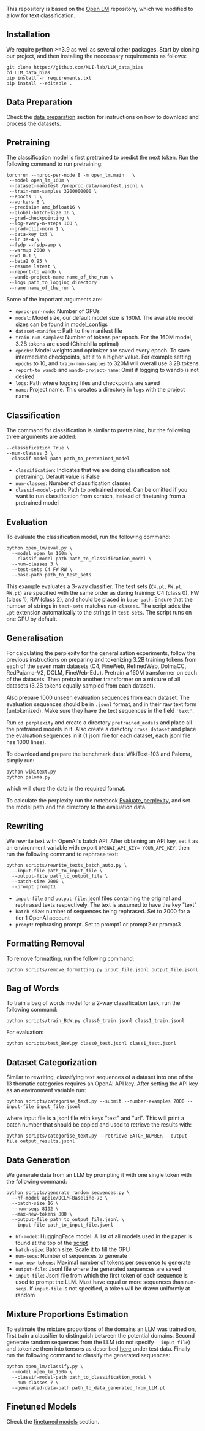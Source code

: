 This repository is based on the [Open LM](https://github.com/mlfoundations/open_lm) repository, which we modified to allow for text classification. 

## Installation
We require python >=3.9 as well as several other packages. Start by cloning our project, and then installing the neccessary requirements as follows:

```
git clone https://github.com/MLI-lab/LLM_data_bias
cd LLM_data_bias
pip install -r requirements.txt
pip install --editable .
```

## Data Preparation

Check the [data preparation](https://github.com/MLI-lab/LLM_data_bias/tree/main/data_preparation) section for instructions on how to download and process the datasets.

## Pretraining

The classification model is first pretrained to predict the next token. Run the following command to run pretraining: 

```
torchrun --nproc-per-node 8 -m open_lm.main   \
 --model open_lm_160m \
 --dataset-manifest /preproc_data/manifest.jsonl \
 --train-num-samples 3200000000 \
 --epochs 1 \
 --workers 8 \
 --precision amp_bfloat16 \
 --global-batch-size 16 \
 --grad-checkpointing \
 --log-every-n-steps 100 \
 --grad-clip-norm 1 \
 --data-key txt \
 --lr 3e-4 \
 --fsdp --fsdp-amp \
 --warmup 2000 \
 --wd 0.1 \
 --beta2 0.95 \
 --resume latest \
 --report-to wandb \
 --wandb-project-name name_of_the_run \
 --logs path_to_logging_directory
 --name name_of_the_run \
```

Some of the important arguments are:

- `nproc-per-node`: Number of GPUs
- `model`: Model size, our default model size is 160M. The available model sizes can be found in [model_configs](https://github.com/MLI-lab/LLM_data_bias/tree/main/open_lm/model_configs)
- `dataset-manifest`: Path to the manifest file
- `train-num-samples`: Number of tokens per epoch. For the 160M model, 3.2B tokens are used (Chinchilla optimal)
- `epochs`: Model weights and optimizer are saved every epoch. To save intermediate checkpoints, set it to a higher value. For example setting `epochs` to 10, and `train-num-samples` to 320M will overall use 3.2B tokens
- `report-to wandb` and `wandb-project-name`: Omit if logging to wandb is not desired
- `logs`: Path where logging files and checkpoints are saved
- `name`: Project name. This creates a directory in `logs` with the project name


## Classification

The command for classification is similar to pretraining, but the following three arguments are added:

```
--classification True \
--num-classes 3 \
--classif-model-path path_to_pretrained_model
```

- `classification`: Indicates that we are doing classification not pretraining. Default value is False
- `num-classes`: Number of classification classes
- `classif-model-path`: Path to pretrained model. Can be omitted if you want to run classification from scratch, instead of finetuning from a pretrained model

## Evaluation

To evaluate the classification model, run the following command:

```
python open_lm/eval.py \
  --model open_lm_160m \
  --classif-model-path path_to_classification_model \
  --num-classes 3 \
  --test-sets C4 FW RW \
  --base-path path_to_test_sets
```

This example evaluates a 3-way classifier. The test sets (`C4.pt`, `FW.pt`, `RW.pt`) are specified with the same order as during training: C4 (class 0), FW (class 1), RW (class 2), and should be placed in `base-path`. Ensure that the number of strings in `test-sets` matches `num-classes`. The script adds the `.pt` extension automatically to the strings in `test-sets`. The script runs on one GPU by default.  

## Generalisation

For calculating the perplexity for the generalisation experiments, follow the previous instructions on preparing and tokenizing 3.2B training tokens from each of the seven main datasets (C4, FineWeb, RefinedWeb, DolmaCC, RedPajama-V2, DCLM, FineWeb-Edu). Pretrain a 160M transformer on each of the datasets. Then pretrain another transformer on a mixture of all datasets (3.2B tokens equally sampled from each dataset). 

Also prepare 1000 unseen evaluation sequences from each dataset. The evaluation sequences should be in `.jsonl` format, and in their raw text form (untokenized). Make sure they have the text sequences in the field `'text'`. 

Run `cd perplexity` and create a directory `pretrained_models` and place all the pretrained models in it. Also create a directory `cross_dataset` and place the evaluation sequences in it (1 jsonl file for each dataset, each jsonl file has 1000 lines). 

To download and prepare the benchmark data: WikiText-103 and Paloma, simply run:
```
python wikitext.py
python paloma.py
```
which will store the data in the required format.

To calculate the perplexity run the notebook [Evaluate_perplexity](https://github.com/MLI-lab/LLM_data_bias/blob/main/perplexity/Evaluate_perplexity.ipynb), and set the model path and the directory to the evaluation data. 

## Rewriting

We rewrite text with OpenAI's batch API. After obtaining an API key, set it as an environment variable with export `OPENAI_API_KEY= YOUR_API_KEY`, then run the following command to rephrase text:  

```
python scripts/rewrite_texts_batch_auto.py \
  --input-file path_to_input_file \
  --output-file path_to_output_file \
  --batch-size 2000 \
  --prompt prompt1
```

- `input-file` and `output-file`: jsonl files containing the original and rephrased texts respectively. The text is assumed to have the key "text"
- `batch-size`: number of sequences being rephrased. Set to 2000 for a tier 1 OpenAI account
- `prompt`: rephrasing prompt. Set to prompt1 or prompt2 or prompt3

## Formatting Removal

To remove formatting, run the following command:

```
python scripts/remove_formatting.py input_file.jsonl output_file.jsonl
```

## Bag of Words

To train a bag of words model for a 2-way classification task, run the following command:

```
python scripts/train_BoW.py class0_train.jsonl class1_train.jsonl
```

For evaluation:

```
python scripts/test_BoW.py class0_test.jsonl class1_test.jsonl
```

## Dataset Categorization

Similar to rewriting, classifying text sequences of a dataset into one of the 13 thematic categories requires an OpenAI API key. After setting the API key as an environment variable run:

```
python scripts/categorise_text.py --submit --number-examples 2000 --input-file input_file.jsonl
```

where input file is a jsonl file with keys "text" and "url". This will print a batch number that should be copied and used to retrieve the results with: 

```
python scripts/categorise_text.py --retrieve BATCH_NUMBER --output-file output_results.jsonl
```

## Data Generation

We generate data from an LLM by prompting it with one single token with the following command: 

```
python scripts/generate_random_sequences.py \
  --hf-model apple/DCLM-Baseline-7B \
  --batch-size 16 \
  --num-seqs 8192 \
  --max-new-tokens 800 \
  --output-file path_to_output_file.jsonl \
  --input-file path_to_input_file.jsonl
```

- `hf-model`: HuggingFace model. A list of all models used in the paper is found at the top of the [script](https://github.com/MLI-lab/LLM_data_bias/blob/main/scripts/generate_random_sequences.py)
- `batch-size`: Batch size. Scale it to fill the GPU
- `num-seqs`: Number of sequences to generate
- `max-new-tokens`: Maximal number of tokens per sequence to generate
- `output-file`: Jsonl file where the generated sequences are saved
- `input-file`: Jsonl file from which the first token of each sequence is used to prompt the LLM. Must have equal or more sequences than `num-seqs`. If `input-file` is not specified, a token will be drawn uniformly at random

## Mixture Proportions Estimation

To estimate the mixture proportions of the domains an LLM was trained on, first train a classifier to distinguish between the potential domains. Second generate random sequences from the LLM (do not specify `--input-file`) and tokenize them into tensors as described [here](https://github.com/MLI-lab/LLM_data_bias/tree/main/data_preparation) under test data. Finally run the following command to classify the generated sequences:

```
python open_lm/classify.py \
  --model open_lm_160m \
  --classif-model-path path_to_classification_model \
  --num-classes 7 \
  --generated-data-path path_to_data_generated_from_LLM.pt
```

## Finetuned Models

Check the [finetuned models](https://github.com/MLI-lab/LLM_data_bias/tree/main/finetuned_models) section.

